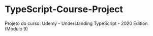 # TypeScript-Course-Project
 Projeto do curso: Udemy - Understanding TypeScript - 2020 Edition (Modulo 9)
